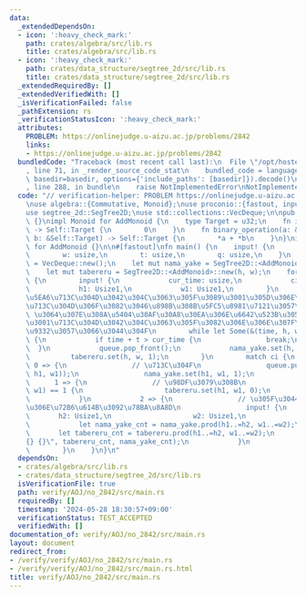 ```yaml
---
data:
  _extendedDependsOn:
  - icon: ':heavy_check_mark:'
    path: crates/algebra/src/lib.rs
    title: crates/algebra/src/lib.rs
  - icon: ':heavy_check_mark:'
    path: crates/data_structure/segtree_2d/src/lib.rs
    title: crates/data_structure/segtree_2d/src/lib.rs
  _extendedRequiredBy: []
  _extendedVerifiedWith: []
  _isVerificationFailed: false
  _pathExtension: rs
  _verificationStatusIcon: ':heavy_check_mark:'
  attributes:
    PROBLEM: https://onlinejudge.u-aizu.ac.jp/problems/2842
    links:
    - https://onlinejudge.u-aizu.ac.jp/problems/2842
  bundledCode: "Traceback (most recent call last):\n  File \"/opt/hostedtoolcache/Python/3.10.14/x64/lib/python3.10/site-packages/onlinejudge_verify/documentation/build.py\"\
    , line 71, in _render_source_code_stat\n    bundled_code = language.bundle(stat.path,\
    \ basedir=basedir, options={'include_paths': [basedir]}).decode()\n  File \"/opt/hostedtoolcache/Python/3.10.14/x64/lib/python3.10/site-packages/onlinejudge_verify/languages/rust.py\"\
    , line 288, in bundle\n    raise NotImplementedError\nNotImplementedError\n"
  code: "// verification-helper: PROBLEM https://onlinejudge.u-aizu.ac.jp/problems/2842\n\
    \nuse algebra::{Commutative, Monoid};\nuse proconio::{fastout, input, marker::Usize1};\n\
    use segtree_2d::SegTree2D;\nuse std::collections::VecDeque;\n\npub enum AddMonoid\
    \ {}\nimpl Monoid for AddMonoid {\n    type Target = u32;\n    fn id_element()\
    \ -> Self::Target {\n        0\n    }\n    fn binary_operation(a: &Self::Target,\
    \ b: &Self::Target) -> Self::Target {\n        *a + *b\n    }\n}\nimpl Commutative\
    \ for AddMonoid {}\n\n#[fastout]\nfn main() {\n    input! {\n        h: usize,\n\
    \        w: usize,\n        t: usize,\n        q: usize,\n    }\n    let mut queue\
    \ = VecDeque::new();\n    let mut nama_yake = SegTree2D::<AddMonoid>::new(h, w);\n\
    \    let mut tabereru = SegTree2D::<AddMonoid>::new(h, w);\n    for _ in 0..q\
    \ {\n        input! {\n            cur_time: usize,\n            ci: usize,\n\
    \            h1: Usize1,\n            w1: Usize1,\n        }\n        // \u4E00\
    \u5EA6\u713C\u304D\u3042\u304C\u3063\u305F\u3089\u3001\u305D\u306E\u305F\u3044\
    \u713C\u304D\u306F\u3082\u3046\u898B\u308B\u5FC5\u8981\u7121\u3057\n        //\
    \ \u3064\u307E\u308A\u5404\u30AF\u30A8\u30EA\u306E\u6642\u523B\u3054\u3068\u306B\
    \u3001\u713C\u304D\u3042\u304C\u3063\u305F\u3082\u306E\u306E\u307F\u3092\u8A18\
    \u9332\u3057\u3066\u3044\u304F\n        while let Some(&(time, h, w)) = queue.front()\
    \ {\n            if time + t > cur_time {\n                break;\n          \
    \  }\n            queue.pop_front();\n            nama_yake.set(h, w, 0);\n  \
    \          tabereru.set(h, w, 1);\n        }\n        match ci {\n           \
    \ 0 => {\n                // \u713C\u304F\n                queue.push_back((cur_time,\
    \ h1, w1));\n                nama_yake.set(h1, w1, 1);\n            }\n      \
    \      1 => {\n                // \u98DF\u3079\u308B\n                if tabereru.get(h1,\
    \ w1) == 1 {\n                    tabereru.set(h1, w1, 0);\n                }\n\
    \            }\n            2 => {\n                // \u305F\u3044\u713C\u304D\
    \u306E\u72B6\u614B\u3092\u78BA\u8A8D\n                input! {\n             \
    \       h2: Usize1,\n                    w2: Usize1,\n                }\n    \
    \            let nama_yake_cnt = nama_yake.prod(h1..=h2, w1..=w2);\n         \
    \       let tabereru_cnt = tabereru.prod(h1..=h2, w1..=w2);\n                println!(\"\
    {} {}\", tabereru_cnt, nama_yake_cnt);\n            }\n            _ => unreachable!(),\n\
    \        }\n    }\n}\n"
  dependsOn:
  - crates/algebra/src/lib.rs
  - crates/data_structure/segtree_2d/src/lib.rs
  isVerificationFile: true
  path: verify/AOJ/no_2842/src/main.rs
  requiredBy: []
  timestamp: '2024-05-28 18:30:57+09:00'
  verificationStatus: TEST_ACCEPTED
  verifiedWith: []
documentation_of: verify/AOJ/no_2842/src/main.rs
layout: document
redirect_from:
- /verify/verify/AOJ/no_2842/src/main.rs
- /verify/verify/AOJ/no_2842/src/main.rs.html
title: verify/AOJ/no_2842/src/main.rs
---
```

